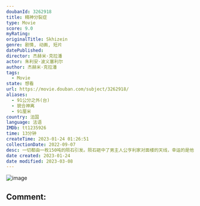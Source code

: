 ```yaml
---
doubanId: 3262918
title: 精神分裂症
type: Movie
score: 9.0
myRating: 
originalTitle: Skhizein
genre: 剧情, 动画, 短片
datePublished: 
director: 杰赫米·克拉潘
actor: 朱利安·波义塞利尔
author: 杰赫米·克拉潘
tags:
  - Movie
state: 想看
url: https://movie.douban.com/subject/3262918/
aliases:
  - 91公分之外(台)
  - 貌合神离
  - 91厘米
country: 法国
language: 法语
IMDb: tt1235926
time: 13分钟
createTime: 2023-01-24 01:26:51
collectionDate: 2022-09-07
desc: 一切都由一枚150吨的陨石引发。陨石砸中了男主人公亨利家对面楼的天线，幸运的是他毫发无损。但此事过后，他的世界刚好与现实世界偏离了水平91cm。无论开门关窗洗澡接电话，这些日常细琐杂事就都成了负担。他...
date created: 2023-01-24
date modified: 2023-03-08
---
```


![image](p857148064.jpg)

Comment:
---
